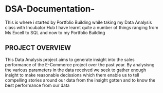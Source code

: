 # DSA-Documentation-
This is where i started by Portfolio Building while taking my Data Analysis class with Incubator Hub
I have learnt quite a number of things ranging from Ms Excell to SQL and now to my Portfolio Building 

## PROJECT OVERVIEW 
This Data Analysis project aims to generate insight into the sales performance of the E-Commerce project over the past year. By analysisng the various parameters in the data received we seek to gather enough insight to make reasonable decissions which them enable us to tell compelling stories around our data from the insight gotten and to know the best performance from our data
